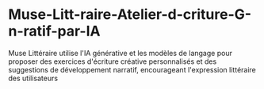 # Muse-Litt-raire-Atelier-d-criture-G-n-ratif-par-IA
Muse Littéraire utilise l'IA générative et les modèles de langage pour proposer des exercices d'écriture créative personnalisés et des suggestions de développement narratif, encourageant l'expression littéraire des utilisateurs
